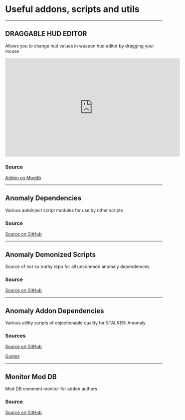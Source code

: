 # Useful addons, scripts and utils

___

## DRAGGABLE HUD EDITOR

Allows you to change hud values in weapon hud editor by dragging your mouse

<iframe width="560" height="315"
    src="https://www.youtube.com/embed/sYUMyUDYZmg"
    title="YouTube video player"
    frameborder="0"
    allow="accelerometer; autoplay; clipboard-write; encrypted-media; gyroscope; picture-in-picture"
    allowfullscreen>
</iframe>

### Source

[Addon on Moddb](https://www.moddb.com/mods/stalker-anomaly/addons/draggable-hud-editor)

___

## Anomaly Dependencies

Various autoinject script modules for use by other scripts

### Source

[Source on GitHub](https://github.com/ahuyn/anomaly-dependencies)

___

## Anomaly Demonized Scripts

Source of not so truthy repo for all uncommon anomaly dependencies

### Source

[Source on GitHub](https://github.com/themrdemonized/anomaly-demonized-scripts)

___

## Anomaly Addon Dependencies

Various utility scripts of objectionable quality for STALKER: Anomaly

### Sources

[Source on GitHub](https://github.com/Aoldri/anomaly-addon-deps)

[Guides](https://docs.google.com/document/d/1o3GjxHd0dMoe_QswrTS3AdInq4j8eWGA2LTiES6Om-E)

___

## Monitor Mod DB

Mod DB comment monitor for addon authors

### Source

[Source on GitHub](https://github.com/Ishmaeel/monitor-moddb)